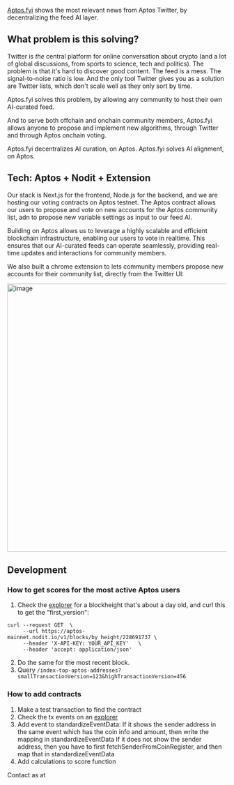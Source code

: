 [Aptos.fyi](https://aptos.fyi) shows the most relevant news from Aptos Twitter, by decentralizing the feed AI layer.

## What problem is this solving?

Twitter is _the_ central platform for online conversation about crypto (and a lot of global discussions, from sports to science, tech and politics). The problem is that it's hard to discover good content. The feed is a mess. The signal-to-noise ratio is low. And the only tool Twitter gives you as a solution are Twitter lists, which don't scale well as they only sort by time.

Aptos.fyi solves this problem, by allowing any community to host their own AI-curated feed.

And to serve both offchain and onchain community members, Aptos.fyi allows anyone to propose and implement new algorithms, through Twitter and through Aptos onchain voting.

Aptos.fyi decentralizes AI curation, on Aptos.
Aptos.fyi solves AI alignment, on Aptos.

## Tech: Aptos + Nodit + Extension

Our stack is Next.js for the frontend, Node.js for the backend, and we are hosting our voting contracts on Aptos testnet. The Aptos contract allows our users to propose and vote on new accounts for the Aptos community list, adn to propose new variable settings as input to our feed AI.

Building on Aptos allows us to leverage a highly scalable and efficient blockchain infrastructure, enabling our users to vote in realtime. This ensures that our AI-curated feeds can operate seamlessly, providing real-time updates and interactions for community members.

We also built a chrome extension to lets community members propose new accounts for their community list, directly from the Twitter UI:

<img width="615" alt="image" src="https://github.com/user-attachments/assets/bc1b7b55-8d63-48e8-8d08-ebeab11a72a1">


## Development

### How to get scores for the most active Aptos users

  1. Check the [explorer](https://aptos-explorer.xangle.io/blocks/228872725/block) for a blockheight that's about a day old, and curl this to get the "first_version":
  ```
  curl --request GET  \
       --url https://aptos-mainnet.nodit.io/v1/blocks/by_height/228691737 \
       --header 'X-API-KEY: YOUR_API_KEY'   \
       --header 'accept: application/json'
  ```
  2. Do the same for the most recent block.
  3. Query `/index-top-aptos-addresses?smallTransactionVersion=123&highTransactionVersion=456`

### How to add contracts

  1. Make a test transaction to find the contract
  2. Check the tx events on an [explorer](https://explorer.aptoslabs.com/)
  3. Add event to standardizeEventData:
  If it shows the sender address in the same event which has the coin info and amount, then write the mapping in standardizeEventData
  If it does not show the sender address, then you have to first fetchSenderFromCoinRegister, and then map that in standardizeEventData
  4. Add calculations to score function



Contact as at 
